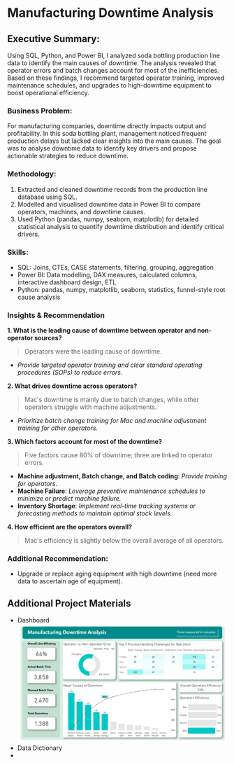 # Manufacturing Downtime Analysis

## Executive Summary:
Using SQL, Python, and Power BI, I analyzed soda bottling production line data to identify the main causes of downtime. The analysis revealed that operator errors and batch changes account for most of the inefficiencies. Based on these findings, I recommend targeted operator training, improved maintenance schedules, and upgrades to high-downtime equipment to boost operational efficiency.

### Business Problem:
For manufacturing companies, downtime directly impacts output and profitability. In this soda bottling plant, management noticed frequent production delays but lacked clear insights into the main causes. The goal was to analyse downtime data to identify key drivers and propose actionable strategies to reduce downtime.

### Methodology:
1. Extracted and cleaned downtime records from the production line database using SQL.
2. Modelled and visualised downtime data in Power BI to compare operators, machines, and downtime causes.
3. Used Python (pandas, numpy, seaborn, matplotlib) for detailed statistical analysis to quantify downtime distribution and identify critical drivers.

### Skills:
- SQL: Joins, CTEs, CASE statements, filtering, grouping, aggregation
- Power BI: Data modelling, DAX measures, calculated columns, interactive dashboard design, ETL
- Python: pandas, numpy, matplotlib, seaborn, statistics, funnel-style root cause analysis

### Insights & Recommendation
**1. What is the leading cause of downtime between operator and non-operator sources?**
> Operators were the leading cause of downtime.
- *Provide targeted operator training and clear standard operating procedures (SOPs) to reduce errors.*

**2. What drives downtime across operators?**
> Mac's downtime is mainly due to batch changes, while other operators struggle with machine adjustments.
- *Prioritize batch change training for Mac and machine adjustment training for other operators.*
  
**3. Which factors account for most of the downtime?**
> Five factors cause 80% of downtime; three are linked to operator errors.
- **Machine adjustment, Batch change, and Batch coding**: *Provide training for operators.*
- **Machine Failure**: *Leverage preventive maintenance schedules to minimize or predict machine failure.*
- **Inventory Shortage**: *Implement real-time tracking systems or forecasting methods to maintain optimal stock levels.*

**4. How efficient are the operators overall?**
> Mac's efficiency is slightly below the overall average of all operators.

### Additional Recommendation:
- Upgrade or replace aging equipment with high downtime (need more data to ascertain age of equipment).






## Additional Project Materials
- Dashboard
![manufacturing downtime report.jpg](https://github.com/jakejosh6751/Manufacturing-Downtime-Analysis-/blob/main/manufacturing%20downtime%20report.jpg)
- Data Dictionary
- 

